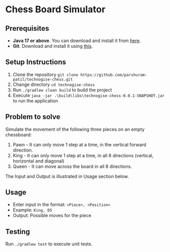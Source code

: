 # Chess Board Simulator

## Prerequisites

- **Java 17 or above**. You can download and install it
  from [here](https://www.oracle.com/java/technologies/java-se-glance.html).
- **Git**. Download and install it using [this](https://git-scm.com/book/en/v2/Getting-Started-Installing-Git).

## Setup Instructions

1. Clone the repository `git clone https://github.com/parshuram-patil/technogise-chess.git`
2. Change directory `cd technogise-chess`
3. Run `./gradlew clean build` to build the project
4. Execute `java -jar .\build\libs\technogise-chess-0.0.1-SNAPSHOT.jar` to run the application

## Problem to solve

Simulate the movement of the following three pieces on an empty chessboard:

1. Pawn - It can only move 1 step at a time, in the vertical forward direction.
2. King - It can only move 1 step at a time, in all 8 directions (vertical, horizontal and diagonal)
3. Queen - It can move across the board in all 8 directions.

The Input and Output is illustrated in Usage section below.

## Usage

- Enter input in the format: `<Piece>, <Position>`
- Example: `King, D5`
- Output: Possible moves for the piece

## Testing

Run `./gradlew test` to execute unit tests.
